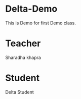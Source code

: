 # Delta-Demo
This is Demo for first Demo class.
  
  # Teacher
  Sharadha khapra
  # Student
  Delta Student
  